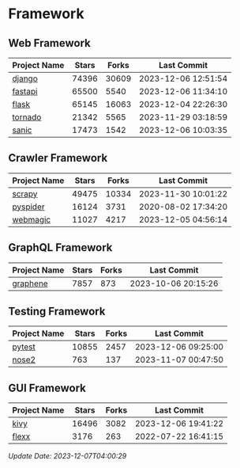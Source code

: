 # Framework

## Web Framework
| Project Name | Stars | Forks | Last Commit |
| ------------ | ----- | ----- | ----------- |
| [django](https://github.com/django/django) | 74396 | 30609 | 2023-12-06 12:51:54 |
| [fastapi](https://github.com/tiangolo/fastapi) | 65500 | 5540 | 2023-12-06 11:34:10 |
| [flask](https://github.com/pallets/flask) | 65145 | 16063 | 2023-12-04 22:26:30 |
| [tornado](https://github.com/tornadoweb/tornado) | 21342 | 5565 | 2023-11-29 03:18:59 |
| [sanic](https://github.com/sanic-org/sanic) | 17473 | 1542 | 2023-12-06 10:03:35 |

## Crawler Framework
| Project Name | Stars | Forks | Last Commit |
| ------------ | ----- | ----- | ----------- |
| [scrapy](https://github.com/scrapy/scrapy) | 49475 | 10334 | 2023-11-30 10:01:22 |
| [pyspider](https://github.com/binux/pyspider) | 16124 | 3731 | 2020-08-02 17:34:20 |
| [webmagic](https://github.com/code4craft/webmagic) | 11027 | 4217 | 2023-12-05 04:56:14 |

## GraphQL Framework
| Project Name | Stars | Forks | Last Commit |
| ------------ | ----- | ----- | ----------- |
| [graphene](https://github.com/graphql-python/graphene) | 7857 | 873 | 2023-10-06 20:15:26 |

## Testing Framework
| Project Name | Stars | Forks | Last Commit |
| ------------ | ----- | ----- | ----------- |
| [pytest](https://github.com/pytest-dev/pytest) | 10855 | 2457 | 2023-12-06 09:25:00 |
| [nose2](https://github.com/nose-devs/nose2) | 763 | 137 | 2023-11-07 00:47:50 |

## GUI Framework
| Project Name | Stars | Forks | Last Commit |
| ------------ | ----- | ----- | ----------- |
| [kivy](https://github.com/kivy/kivy) | 16496 | 3082 | 2023-12-06 19:41:22 |
| [flexx](https://github.com/flexxui/flexx) | 3176 | 263 | 2022-07-22 16:41:15 |

*Update Date: 2023-12-07T04:00:29*